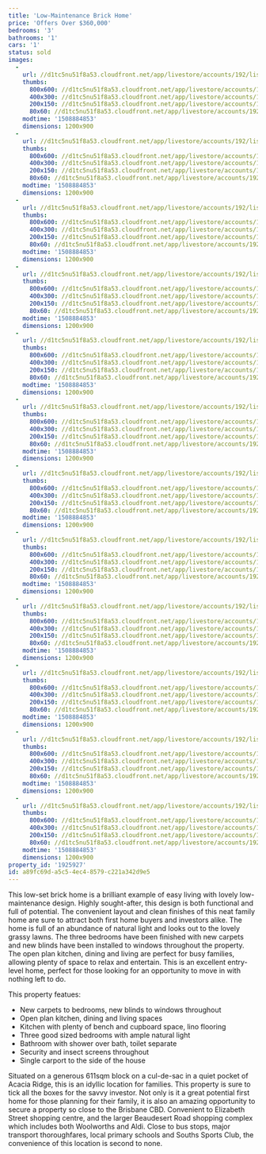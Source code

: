 ```yaml
---
title: 'Low-Maintenance Brick Home'
price: 'Offers Over $360,000'
bedrooms: '3'
bathrooms: '1'
cars: '1'
status: sold
images:
  -
    url: //d1tc5nu51f8a53.cloudfront.net/app/livestore/accounts/192/listings/1288176/images/Moonstone-1-Front-Da_5635144724_20171025083408.jpg
    thumbs:
      800x600: //d1tc5nu51f8a53.cloudfront.net/app/livestore/accounts/192/listings/1288176/images/Moonstone-1-Front-Da_5635144724_20171025083408_800x600.jpg
      400x300: //d1tc5nu51f8a53.cloudfront.net/app/livestore/accounts/192/listings/1288176/images/Moonstone-1-Front-Da_5635144724_20171025083408_400x300.jpg
      200x150: //d1tc5nu51f8a53.cloudfront.net/app/livestore/accounts/192/listings/1288176/images/Moonstone-1-Front-Da_5635144724_20171025083408_200x150.jpg
      80x60: //d1tc5nu51f8a53.cloudfront.net/app/livestore/accounts/192/listings/1288176/images/Moonstone-1-Front-Da_5635144724_20171025083408_80x60.jpg
    modtime: '1508884853'
    dimensions: 1200x900
  -
    url: //d1tc5nu51f8a53.cloudfront.net/app/livestore/accounts/192/listings/1288176/images/Moonstone-1-Living3-_6560442316_20171025083414.jpg
    thumbs:
      800x600: //d1tc5nu51f8a53.cloudfront.net/app/livestore/accounts/192/listings/1288176/images/Moonstone-1-Living3-_6560442316_20171025083414_800x600.jpg
      400x300: //d1tc5nu51f8a53.cloudfront.net/app/livestore/accounts/192/listings/1288176/images/Moonstone-1-Living3-_6560442316_20171025083414_400x300.jpg
      200x150: //d1tc5nu51f8a53.cloudfront.net/app/livestore/accounts/192/listings/1288176/images/Moonstone-1-Living3-_6560442316_20171025083414_200x150.jpg
      80x60: //d1tc5nu51f8a53.cloudfront.net/app/livestore/accounts/192/listings/1288176/images/Moonstone-1-Living3-_6560442316_20171025083414_80x60.jpg
    modtime: '1508884853'
    dimensions: 1200x900
  -
    url: //d1tc5nu51f8a53.cloudfront.net/app/livestore/accounts/192/listings/1288176/images/Moonstone-1-Living4-_4872666005_20171025084031.jpg
    thumbs:
      800x600: //d1tc5nu51f8a53.cloudfront.net/app/livestore/accounts/192/listings/1288176/images/Moonstone-1-Living4-_4872666005_20171025084031_800x600.jpg
      400x300: //d1tc5nu51f8a53.cloudfront.net/app/livestore/accounts/192/listings/1288176/images/Moonstone-1-Living4-_4872666005_20171025084031_400x300.jpg
      200x150: //d1tc5nu51f8a53.cloudfront.net/app/livestore/accounts/192/listings/1288176/images/Moonstone-1-Living4-_4872666005_20171025084031_200x150.jpg
      80x60: //d1tc5nu51f8a53.cloudfront.net/app/livestore/accounts/192/listings/1288176/images/Moonstone-1-Living4-_4872666005_20171025084031_80x60.jpg
    modtime: '1508884853'
    dimensions: 1200x900
  -
    url: //d1tc5nu51f8a53.cloudfront.net/app/livestore/accounts/192/listings/1288176/images/Moonstone-1-Living-D_8135019375_20171025083408.jpg
    thumbs:
      800x600: //d1tc5nu51f8a53.cloudfront.net/app/livestore/accounts/192/listings/1288176/images/Moonstone-1-Living-D_8135019375_20171025083408_800x600.jpg
      400x300: //d1tc5nu51f8a53.cloudfront.net/app/livestore/accounts/192/listings/1288176/images/Moonstone-1-Living-D_8135019375_20171025083408_400x300.jpg
      200x150: //d1tc5nu51f8a53.cloudfront.net/app/livestore/accounts/192/listings/1288176/images/Moonstone-1-Living-D_8135019375_20171025083408_200x150.jpg
      80x60: //d1tc5nu51f8a53.cloudfront.net/app/livestore/accounts/192/listings/1288176/images/Moonstone-1-Living-D_8135019375_20171025083408_80x60.jpg
    modtime: '1508884853'
    dimensions: 1200x900
  -
    url: //d1tc5nu51f8a53.cloudfront.net/app/livestore/accounts/192/listings/1288176/images/Moonstone-1-Kitchen-_6263307663_20171025083404.jpg
    thumbs:
      800x600: //d1tc5nu51f8a53.cloudfront.net/app/livestore/accounts/192/listings/1288176/images/Moonstone-1-Kitchen-_6263307663_20171025083404_800x600.jpg
      400x300: //d1tc5nu51f8a53.cloudfront.net/app/livestore/accounts/192/listings/1288176/images/Moonstone-1-Kitchen-_6263307663_20171025083404_400x300.jpg
      200x150: //d1tc5nu51f8a53.cloudfront.net/app/livestore/accounts/192/listings/1288176/images/Moonstone-1-Kitchen-_6263307663_20171025083404_200x150.jpg
      80x60: //d1tc5nu51f8a53.cloudfront.net/app/livestore/accounts/192/listings/1288176/images/Moonstone-1-Kitchen-_6263307663_20171025083404_80x60.jpg
    modtime: '1508884853'
    dimensions: 1200x900
  -
    url: //d1tc5nu51f8a53.cloudfront.net/app/livestore/accounts/192/listings/1288176/images/Moonstone-1-Bed1-Day_1602620287_20171025083340.jpg
    thumbs:
      800x600: //d1tc5nu51f8a53.cloudfront.net/app/livestore/accounts/192/listings/1288176/images/Moonstone-1-Bed1-Day_1602620287_20171025083340_800x600.jpg
      400x300: //d1tc5nu51f8a53.cloudfront.net/app/livestore/accounts/192/listings/1288176/images/Moonstone-1-Bed1-Day_1602620287_20171025083340_400x300.jpg
      200x150: //d1tc5nu51f8a53.cloudfront.net/app/livestore/accounts/192/listings/1288176/images/Moonstone-1-Bed1-Day_1602620287_20171025083340_200x150.jpg
      80x60: //d1tc5nu51f8a53.cloudfront.net/app/livestore/accounts/192/listings/1288176/images/Moonstone-1-Bed1-Day_1602620287_20171025083340_80x60.jpg
    modtime: '1508884853'
    dimensions: 1200x900
  -
    url: //d1tc5nu51f8a53.cloudfront.net/app/livestore/accounts/192/listings/1288176/images/Moonstone-1-Bed2-Day_8868709378_20171025083347.jpg
    thumbs:
      800x600: //d1tc5nu51f8a53.cloudfront.net/app/livestore/accounts/192/listings/1288176/images/Moonstone-1-Bed2-Day_8868709378_20171025083347_800x600.jpg
      400x300: //d1tc5nu51f8a53.cloudfront.net/app/livestore/accounts/192/listings/1288176/images/Moonstone-1-Bed2-Day_8868709378_20171025083347_400x300.jpg
      200x150: //d1tc5nu51f8a53.cloudfront.net/app/livestore/accounts/192/listings/1288176/images/Moonstone-1-Bed2-Day_8868709378_20171025083347_200x150.jpg
      80x60: //d1tc5nu51f8a53.cloudfront.net/app/livestore/accounts/192/listings/1288176/images/Moonstone-1-Bed2-Day_8868709378_20171025083347_80x60.jpg
    modtime: '1508884853'
    dimensions: 1200x900
  -
    url: //d1tc5nu51f8a53.cloudfront.net/app/livestore/accounts/192/listings/1288176/images/Moonstone-1-Bed3-Day_3182318561_20171025083343.jpg
    thumbs:
      800x600: //d1tc5nu51f8a53.cloudfront.net/app/livestore/accounts/192/listings/1288176/images/Moonstone-1-Bed3-Day_3182318561_20171025083343_800x600.jpg
      400x300: //d1tc5nu51f8a53.cloudfront.net/app/livestore/accounts/192/listings/1288176/images/Moonstone-1-Bed3-Day_3182318561_20171025083343_400x300.jpg
      200x150: //d1tc5nu51f8a53.cloudfront.net/app/livestore/accounts/192/listings/1288176/images/Moonstone-1-Bed3-Day_3182318561_20171025083343_200x150.jpg
      80x60: //d1tc5nu51f8a53.cloudfront.net/app/livestore/accounts/192/listings/1288176/images/Moonstone-1-Bed3-Day_3182318561_20171025083343_80x60.jpg
    modtime: '1508884853'
    dimensions: 1200x900
  -
    url: //d1tc5nu51f8a53.cloudfront.net/app/livestore/accounts/192/listings/1288176/images/Moonstone-1-Bathroom_5462033391_20171025083334.jpg
    thumbs:
      800x600: //d1tc5nu51f8a53.cloudfront.net/app/livestore/accounts/192/listings/1288176/images/Moonstone-1-Bathroom_5462033391_20171025083334_800x600.jpg
      400x300: //d1tc5nu51f8a53.cloudfront.net/app/livestore/accounts/192/listings/1288176/images/Moonstone-1-Bathroom_5462033391_20171025083334_400x300.jpg
      200x150: //d1tc5nu51f8a53.cloudfront.net/app/livestore/accounts/192/listings/1288176/images/Moonstone-1-Bathroom_5462033391_20171025083334_200x150.jpg
      80x60: //d1tc5nu51f8a53.cloudfront.net/app/livestore/accounts/192/listings/1288176/images/Moonstone-1-Bathroom_5462033391_20171025083334_80x60.jpg
    modtime: '1508884853'
    dimensions: 1200x900
  -
    url: //d1tc5nu51f8a53.cloudfront.net/app/livestore/accounts/192/listings/1288176/images/Moonstone-1-Back-Day_8362574201_20171025083332.jpg
    thumbs:
      800x600: //d1tc5nu51f8a53.cloudfront.net/app/livestore/accounts/192/listings/1288176/images/Moonstone-1-Back-Day_8362574201_20171025083332_800x600.jpg
      400x300: //d1tc5nu51f8a53.cloudfront.net/app/livestore/accounts/192/listings/1288176/images/Moonstone-1-Back-Day_8362574201_20171025083332_400x300.jpg
      200x150: //d1tc5nu51f8a53.cloudfront.net/app/livestore/accounts/192/listings/1288176/images/Moonstone-1-Back-Day_8362574201_20171025083332_200x150.jpg
      80x60: //d1tc5nu51f8a53.cloudfront.net/app/livestore/accounts/192/listings/1288176/images/Moonstone-1-Back-Day_8362574201_20171025083332_80x60.jpg
    modtime: '1508884853'
    dimensions: 1200x900
  -
    url: //d1tc5nu51f8a53.cloudfront.net/app/livestore/accounts/192/listings/1288176/images/Moonstone-1-Back3-Da_8112486914_20171025083711.jpg
    thumbs:
      800x600: //d1tc5nu51f8a53.cloudfront.net/app/livestore/accounts/192/listings/1288176/images/Moonstone-1-Back3-Da_8112486914_20171025083711_800x600.jpg
      400x300: //d1tc5nu51f8a53.cloudfront.net/app/livestore/accounts/192/listings/1288176/images/Moonstone-1-Back3-Da_8112486914_20171025083711_400x300.jpg
      200x150: //d1tc5nu51f8a53.cloudfront.net/app/livestore/accounts/192/listings/1288176/images/Moonstone-1-Back3-Da_8112486914_20171025083711_200x150.jpg
      80x60: //d1tc5nu51f8a53.cloudfront.net/app/livestore/accounts/192/listings/1288176/images/Moonstone-1-Back3-Da_8112486914_20171025083711_80x60.jpg
    modtime: '1508884853'
    dimensions: 1200x900
  -
    url: //d1tc5nu51f8a53.cloudfront.net/app/livestore/accounts/192/listings/1288176/images/Moonstone-1-Block-Da_3942675515_20171025083355.jpg
    thumbs:
      800x600: //d1tc5nu51f8a53.cloudfront.net/app/livestore/accounts/192/listings/1288176/images/Moonstone-1-Block-Da_3942675515_20171025083355_800x600.jpg
      400x300: //d1tc5nu51f8a53.cloudfront.net/app/livestore/accounts/192/listings/1288176/images/Moonstone-1-Block-Da_3942675515_20171025083355_400x300.jpg
      200x150: //d1tc5nu51f8a53.cloudfront.net/app/livestore/accounts/192/listings/1288176/images/Moonstone-1-Block-Da_3942675515_20171025083355_200x150.jpg
      80x60: //d1tc5nu51f8a53.cloudfront.net/app/livestore/accounts/192/listings/1288176/images/Moonstone-1-Block-Da_3942675515_20171025083355_80x60.jpg
    modtime: '1508884853'
    dimensions: 1200x900
property_id: '1925927'
id: a89fc69d-a5c5-4ec4-8579-c221a342d9e5
---
```

This low-set brick home is a brilliant example of easy living with lovely low-maintenance design. Highly sought-after, this design is both functional and full of potential. The convenient layout and clean finishes of this neat family home are sure to attract both first home buyers and investors alike. The home is full of an abundance of natural light and looks out to the lovely grassy lawns. The three bedrooms have been finished with new carpets and new blinds have been installed to windows throughout the property. The open plan kitchen, dining and living are perfect for busy families, allowing plenty of space to relax and entertain. This is an excellent entry-level home, perfect for those looking for an opportunity to move in with nothing left to do.

This property featues:

*  New carpets to bedrooms, new blinds to windows throughout 
*  Open plan kitchen, dining and living spaces
*  Kitchen with plenty of bench and cupboard space, lino flooring
*  Three good sized bedrooms with ample natural light
*  Bathroom with shower over bath, toilet separate
*  Security and insect screens throughout
*  Single carport to the side of the house

Situated on a generous 611sqm block on a cul-de-sac in a quiet pocket of Acacia Ridge, this is an idyllic location for families. This property is sure to tick all the boxes for the savvy investor. Not only is it a great potential first home for those planning for their family, it is also an amazing opportunity to secure a property so close to the Brisbane CBD. Convenient to Elizabeth Street shopping centre, and the larger Beaudesert Road shopping complex which includes both Woolworths and Aldi. Close to bus stops, major transport thoroughfares, local primary schools and Souths Sports Club, the convenience of this location is second to none.